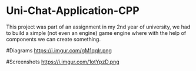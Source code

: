 # Uni-Chat-Application-CPP

This project was part of an assignment in my 2nd year of university, we had to build a simple (not even an engine) game engine where with the help of components we can create something.

#Diagrams
https://i.imgur.com/gM1qqIr.png

#Screenshots
https://i.imgur.com/1otYpzD.png

